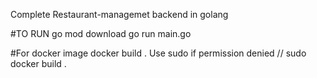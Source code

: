 Complete Restaurant-managemet backend in golang

#TO RUN
go mod download
go run main.go

#For docker image
docker build . 
Use sudo if permission denied // sudo docker build .
